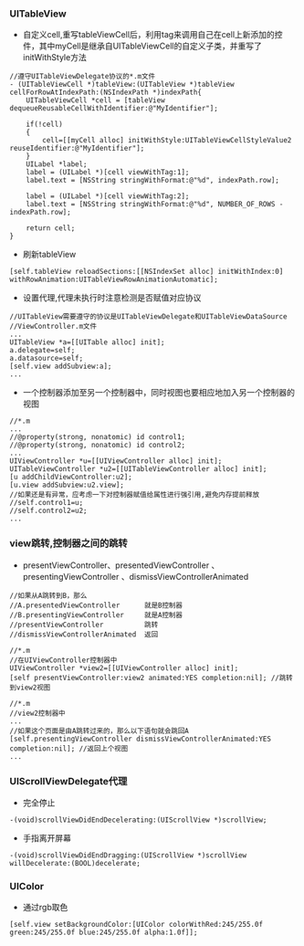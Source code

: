 ### UITableView
+ 自定义cell,重写tableViewCell后，利用tag来调用自己在cell上新添加的控件，其中myCell是继承自UITableViewCell的自定义子类，并重写了initWithStyle方法
```
//遵守UITableViewDelegate协议的*.m文件
- (UITableViewCell *)tableView:(UITableView *)tableView cellForRowAtIndexPath:(NSIndexPath *)indexPath{
    UITableViewCell *cell = [tableView dequeueReusableCellWithIdentifier:@"MyIdentifier"];
 
    if(!cell)
    {
        cell=[[myCell alloc] initWithStyle:UITableViewCellStyleValue2 reuseIdentifier:@"MyIdentifier"];
    }
    UILabel *label;
    label = (UILabel *)[cell viewWithTag:1];
    label.text = [NSString stringWithFormat:@"%d", indexPath.row];
 
    label = (UILabel *)[cell viewWithTag:2];
    label.text = [NSString stringWithFormat:@"%d", NUMBER_OF_ROWS - indexPath.row];
 
    return cell;
}
```
+ 刷新tableView
```
[self.tableView reloadSections:[[NSIndexSet alloc] initWithIndex:0] withRowAnimation:UITableViewRowAnimationAutomatic];
```
+ 设置代理,代理未执行时注意检测是否赋值对应协议
```
//UITableView需要遵守的协议是UITableViewDelegate和UITableViewDataSource
//ViewController.m文件
...
UITableView *a=[[UITable alloc] init];
a.delegate=self;
a.datasource=self;
[self.view addSubview:a];
...
```
+ 一个控制器添加至另一个控制器中，同时视图也要相应地加入另一个控制器的视图
```
//*.m
...
//@property(strong, nonatomic) id control1;
//@property(strong, nonatomic) id control2;
...
UIViewController *u=[[UIViewController alloc] init];
UITableViewController *u2=[[UITableViewController alloc] init];
[u addChildViewController:u2];
[u.view addSubview:u2.view];
//如果还是有异常，应考虑一下对控制器赋值给属性进行强引用,避免内存提前释放
//self.control1=u;
//self.control2=u2;
...
```
### view跳转,控制器之间的跳转
+ presentViewController、presentedViewController 、presentingViewController 、dismissViewControllerAnimated
```
//如果从A跳转到B，那么
//A.presentedViewController      就是B控制器
//B.presentingViewController     就是A控制器
//presentViewController          跳转
//dismissViewControllerAnimated  返回

//*.m
//在UIViewController控制器中
UIViewController *view2=[[UIViewController alloc] init];
[self presentViewController:view2 animated:YES completion:nil]; //跳转到view2视图

//*.m
//view2控制器中
...
//如果这个页面是由A跳转过来的，那么以下语句就会跳回A
[self.presentingViewController dismissViewControllerAnimated:YES completion:nil]; //返回上个视图
...
```

### UIScrollViewDelegate代理
+ 完全停止
```
-(void)scrollViewDidEndDecelerating:(UIScrollView *)scrollView;
```
+ 手指离开屏幕
```
-(void)scrollViewDidEndDragging:(UIScrollView *)scrollView willDecelerate:(BOOL)decelerate;
```
### UIColor
+ 通过rgb取色
```
[self.view setBackgroundColor:[UIColor colorWithRed:245/255.0f green:245/255.0f blue:245/255.0f alpha:1.0f]];
```
